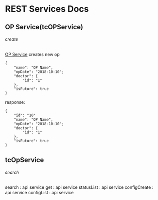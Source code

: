# REST Services Docs
## OP Service(tcOPService)
###### create
[OP Service](#tc-op-service)
creates new op

```
{
    "name": "OP Name",
    "opDate": "2018-10-10";
	"doctor": {
        "id": "1"
    },
	"isFuture": true
}
```
response: 

```
{
    "id": "10"
    "name": "OP Name",
    "opDate": "2018-10-10";
	"doctor": {
        "id": "1"
    },
	"isFuture": true
}
```
## tcOpService
###### search
search : api service
get : api service
statusList : api service
configCreate : api service
configList : api service